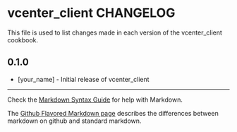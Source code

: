 vcenter_client CHANGELOG
========================

This file is used to list changes made in each version of the vcenter_client cookbook.

0.1.0
-----
- [your_name] - Initial release of vcenter_client

- - -
Check the [Markdown Syntax Guide](http://daringfireball.net/projects/markdown/syntax) for help with Markdown.

The [Github Flavored Markdown page](http://github.github.com/github-flavored-markdown/) describes the differences between markdown on github and standard markdown.
